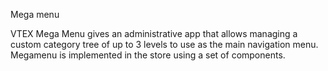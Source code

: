 
Mega menu

VTEX Mega Menu gives an administrative app that allows managing a custom category tree of up to 3 levels to use as the main navigation menu. Megamenu is implemented in the store using a set of components.

